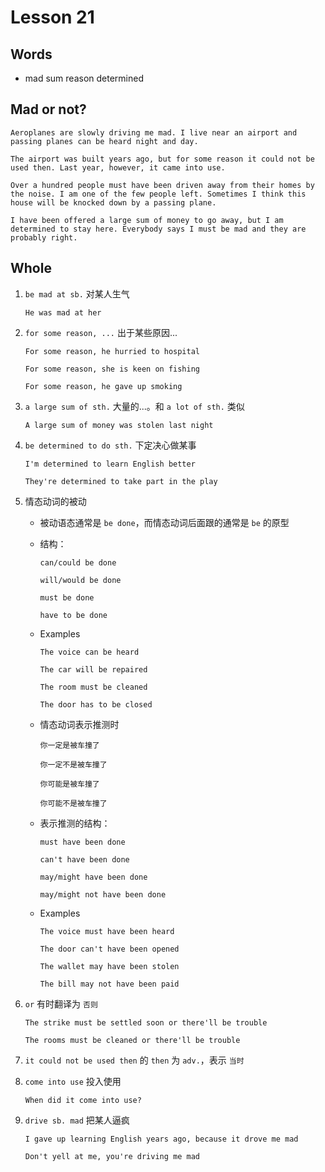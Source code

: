 # Lesson 21

## Words

- mad sum reason determined

## Mad or not?

```
Aeroplanes are slowly driving me mad. I live near an airport and passing planes can be heard night and day.

The airport was built years ago, but for some reason it could not be used then. Last year, however, it came into use.

Over a hundred people must have been driven away from their homes by the noise. I am one of the few people left. Sometimes I think this house will be knocked down by a passing plane.

I have been offered a large sum of money to go away, but I am determined to stay here. Everybody says I must be mad and they are probably right.
```

## Whole

1. `be mad at sb.` 对某人生气

   ```
   He was mad at her
   ```

2. `for some reason, ...` 出于某些原因...

   ```
   For some reason, he hurried to hospital

   For some reason, she is keen on fishing

   For some reason, he gave up smoking
   ```

3. `a large sum of sth.` 大量的...。和 `a lot of sth.` 类似

   ```
   A large sum of money was stolen last night
   ```

4. `be determined to do sth.` 下定决心做某事

   ```
   I'm determined to learn English better

   They're determined to take part in the play
   ```

5. 情态动词的被动

   - 被动语态通常是 `be done`，而情态动词后面跟的通常是 `be` 的原型

   - 结构：

     ```
     can/could be done

     will/would be done

     must be done

     have to be done
     ```

   - Examples

     ```
     The voice can be heard

     The car will be repaired

     The room must be cleaned

     The door has to be closed
     ```

   - 情态动词表示推测时

     ```
     你一定是被车撞了

     你一定不是被车撞了

     你可能是被车撞了

     你可能不是被车撞了
     ```

   - 表示推测的结构：

     ```
     must have been done

     can't have been done

     may/might have been done

     may/might not have been done
     ```

   - Examples

     ```
     The voice must have been heard

     The door can't have been opened

     The wallet may have been stolen

     The bill may not have been paid
     ```

6. `or` 有时翻译为 `否则`

   ```
   The strike must be settled soon or there'll be trouble

   The rooms must be cleaned or there'll be trouble
   ```

7. `it could not be used then` 的 `then` 为 `adv.`，表示 `当时`

8. `come into use` 投入使用

   ```
   When did it come into use?
   ```

9. `drive sb. mad` 把某人逼疯

   ```
   I gave up learning English years ago, because it drove me mad

   Don't yell at me, you're driving me mad
   ```
